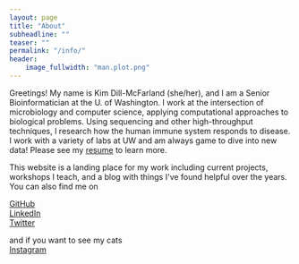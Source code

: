 ```yaml
---
layout: page
title: "About"
subheadline: ""
teaser: ""
permalink: "/info/"
header:
    image_fullwidth: "man.plot.png"
---
```


Greetings! My name is Kim Dill-McFarland (she/her), and I am a Senior Bioinformatician at the U. of Washington. I work at the intersection of microbiology and computer science, applying computational approaches to biological problems. Using sequencing and other high-throughput techniques, I research how the human immune system responds to disease. I work with a variety of labs at UW and am always game to dive into new data! Please see my [resume][resume] to learn more.

This website is a landing place for my work including current projects, workshops I teach, and a blog with things I've found helpful over the years. You can also find me on

[GitHub](https://github.com/kdillmcfarland)  
[LinkedIn](https://www.linkedin.com/in/kdillmcfarland/)  
[Twitter](https://twitter.com/kdillmcfarland)  

and if you want to see my cats  
[Instagram](https://www.instagram.com/kdillmcfarland/)


[resume]: https://kdillmcfarland.github.io/short/